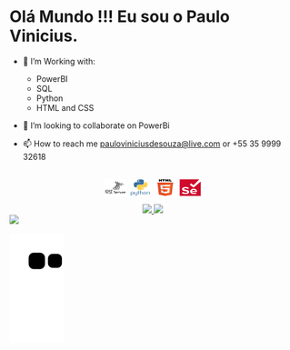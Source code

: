 # Olá Mundo !!! Eu sou o Paulo Vinicius.

- 👀 I’m Working with:
  - PowerBI 
  - SQL
  - Python
  - HTML and CSS 
- 💞️ I’m looking to collaborate on PowerBi

- 📫 How to reach me pauloviniciusdesouza@live.com or +55 35 9999 32618

<div style="display: inline_block"align="center"><br>
    <img align="center" alt="P-SQL" height="30" width="40"
        src="https://raw.githubusercontent.com/devicons/devicon/master/icons/microsoftsqlserver/microsoftsqlserver-plain-wordmark.svg">
    <img align="center" alt="P-Python" height="30" width="40"
        src="https://raw.githubusercontent.com/devicons/devicon/master/icons/python/python-original-wordmark.svg">
    <img align="center" alt="P-HTML" height="30" width="40"
        src="https://raw.githubusercontent.com/devicons/devicon/master/icons/html5/html5-original-wordmark.svg">
    <img align="center" alt="P-Se" height="30" width="40"
        src="https://raw.githubusercontent.com/devicons/devicon/master/icons/selenium/selenium-original.svg">
         <p></p> 
    </div>
    
<div align="center">
 <p></p> 
  <a href="https://github.com/PauloVinicius02131">
  <img height="180em" src="https://github-readme-stats.vercel.app/api?username=PauloVinicius02131&show_icons=true&theme=blueberry&include_all_commits=true&count_private=true"/>
  <img height="180em" src="https://github-readme-stats.vercel.app/api/top-langs/?username=PauloVinicius02131&layout=compact&langs_count=7&theme=blueberry"/>
</div>


<img src="https://githubreadmelinkedin-paulovinicius02131.vercel.app//experience?username=paulo-vinicius-souza-83709919a" />


 ![Snake animation](https://github.com/PauloVinicius02131/PauloVinicius02131/blob/output/github-contribution-grid-snake.svg)


<!---
PauloVinicius02131/PauloVinicius02131 is a ✨ special ✨ repository because its `README.md` (this file) appears on your GitHub profile.
You can click the Preview link to take a look at your changes.
--->
